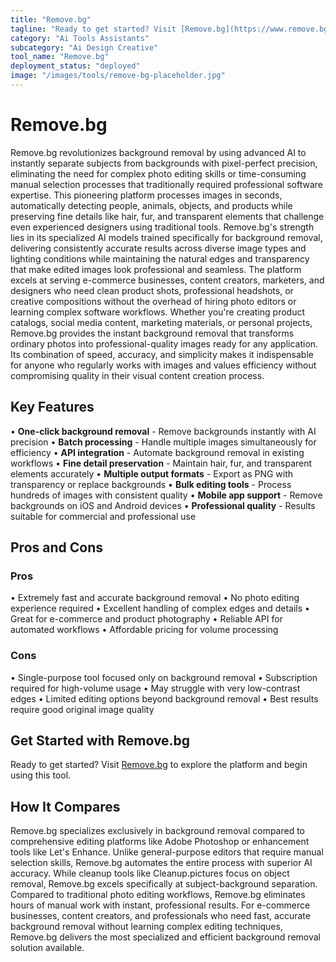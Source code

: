 ```yaml
---
title: "Remove.bg"
tagline: "Ready to get started? Visit [Remove.bg](https://www.remove.bg) to explore the platform and begin using this tool...."
category: "Ai Tools Assistants"
subcategory: "Ai Design Creative"
tool_name: "Remove.bg"
deployment_status: "deployed"
image: "/images/tools/remove-bg-placeholder.jpg"
---
```


# Remove.bg

Remove.bg revolutionizes background removal by using advanced AI to instantly separate subjects from backgrounds with pixel-perfect precision, eliminating the need for complex photo editing skills or time-consuming manual selection processes that traditionally required professional software expertise. This pioneering platform processes images in seconds, automatically detecting people, animals, objects, and products while preserving fine details like hair, fur, and transparent elements that challenge even experienced designers using traditional tools. Remove.bg's strength lies in its specialized AI models trained specifically for background removal, delivering consistently accurate results across diverse image types and lighting conditions while maintaining the natural edges and transparency that make edited images look professional and seamless. The platform excels at serving e-commerce businesses, content creators, marketers, and designers who need clean product shots, professional headshots, or creative compositions without the overhead of hiring photo editors or learning complex software workflows. Whether you're creating product catalogs, social media content, marketing materials, or personal projects, Remove.bg provides the instant background removal that transforms ordinary photos into professional-quality images ready for any application. Its combination of speed, accuracy, and simplicity makes it indispensable for anyone who regularly works with images and values efficiency without compromising quality in their visual content creation process.

## Key Features

• **One-click background removal** - Remove backgrounds instantly with AI precision
• **Batch processing** - Handle multiple images simultaneously for efficiency
• **API integration** - Automate background removal in existing workflows
• **Fine detail preservation** - Maintain hair, fur, and transparent elements accurately
• **Multiple output formats** - Export as PNG with transparency or replace backgrounds
• **Bulk editing tools** - Process hundreds of images with consistent quality
• **Mobile app support** - Remove backgrounds on iOS and Android devices
• **Professional quality** - Results suitable for commercial and professional use

## Pros and Cons

### Pros
• Extremely fast and accurate background removal
• No photo editing experience required
• Excellent handling of complex edges and details
• Great for e-commerce and product photography
• Reliable API for automated workflows
• Affordable pricing for volume processing

### Cons
• Single-purpose tool focused only on background removal
• Subscription required for high-volume usage
• May struggle with very low-contrast edges
• Limited editing options beyond background removal
• Best results require good original image quality

## Get Started with Remove.bg

Ready to get started? Visit [Remove.bg](https://www.remove.bg) to explore the platform and begin using this tool.

## How It Compares

Remove.bg specializes exclusively in background removal compared to comprehensive editing platforms like Adobe Photoshop or enhancement tools like Let's Enhance. Unlike general-purpose editors that require manual selection skills, Remove.bg automates the entire process with superior AI accuracy. While cleanup tools like Cleanup.pictures focus on object removal, Remove.bg excels specifically at subject-background separation. Compared to traditional photo editing workflows, Remove.bg eliminates hours of manual work with instant, professional results. For e-commerce businesses, content creators, and professionals who need fast, accurate background removal without learning complex editing techniques, Remove.bg delivers the most specialized and efficient background removal solution available.